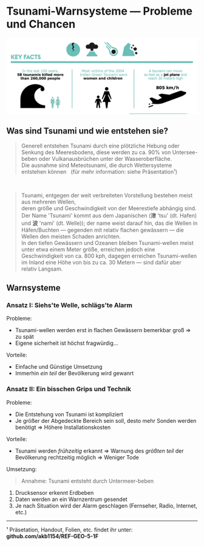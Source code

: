 # Tsunami-Warnsysteme — Probleme und Chancen

![津波はどこだっけの？*FEHLER*](/img/UNISDR_WTAD_Infrographic_screenshot.jpg)

## Was sind Tsunami und wie entstehen sie?

> Generell entstehen Tsunami durch eine plötzliche Hebung oder Senkung des Meeresbodens,
> diese werden zu ca. 90% von Untersee-beben oder Vulkanausbrüchen unter der Wasseroberfläche.  
> Die ausnahme sind Meteotsunami, die durch Wettersysteme entstehen können
> &nbsp; (für mehr information: siehe Präsentation¹)

&nbsp;

> Tsunami, entgegen der weit verbreiteten Vorstellung bestehen meist aus mehreren Wellen,  
> deren größe und Geschwindigkeit von der Meerestiefe abhängig sind.  
> Der Name 'Tsunami' kommt aus dem Japanischen (**津** 'tsu' (dt. Hafen) und  **波** 'nami' (dt. Welle));
> der name weist darauf hin, das die Wellen in Häfen/Buchten — gegenden mit relativ flachen gewässern — die Wellen den meisten Schaden anrichten.  
> In den tiefen Gewässern und Ozeanen bleiben Tsunami-wellen meist unter etwa einem Meter größe, erreichen jedoch eine Geschwindigkeit von ca. 800 kph, dagegen erreichen Tsunami-wellen im Inland eine Höhe von bis zu ca. 30 Metern — sind dafür aber relativ Langsam.  

## Warnsysteme

### Ansatz I: Siehs'te Welle, schlägs'te Alarm

Probleme:  

- Tsunami-wellen werden erst in flachen Gewässern bemerkbar groß => zu spät
- Eigene sicherheit ist höchst fragwürdig...

Vorteile:  

- Einfache und Günstige Umsetzung
- Immerhin *ein teil* der Bevölkerung wird gewanrt

### Ansatz II: Ein bisschen Grips und Technik

Probleme:  

- Die Entstehung von Tsunami ist kompliziert
- Je größer der Abgedeckte Bereich sein soll, desto mehr Sonden werden benötigt => Höhere Installationskosten

Vorteile:

- Tsunami werden *frühzeitig* erkannt
  => Warnung des *größten teil* der Bevölkerung rechtzeitig möglich
  => Weniger Tode

Umsetzung:

> Annahme: Tsunami entsteht durch Untermeer-beben

1. Drucksensor erkennt Erdbeben
2. Daten werden an ein Warnzentrum gesendet
3. Je nach Situation wird der Alarm geschlagen (Fernseher, Radio, Internet, etc.)

---  
¹ Präsetation, Handout, Folien, etc. findet ihr unter: **github.com/akb1154/REF-GEO-5-1F**
